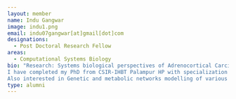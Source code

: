 ```yaml
---
layout: member
name: Indu Gangwar
image: indu1.png
email: indu07gangwar[at]gmail[dot]com
designations: 
  - Post Doctoral Research Fellow
areas:
  - Computational Systems Biology
bio: "Research: Systems biological perspectives of Adrenocortical Carcinoma
I have completed my PhD from CSIR-IHBT Palampur HP with specialization in Computational Biology and Bioinformatics
Also interested in Genetic and metabolic networks modelling of various human diseases "
type: alumni
---
```

